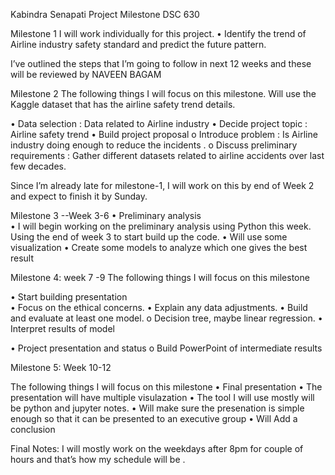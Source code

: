 Kabindra Senapati
Project Milestone 
DSC 630

Milestone 1 
I will work individually for this project.
•	Identify the trend of Airline industry safety standard and predict the future pattern.

I’ve outlined the steps that I’m going to follow in next 12 weeks and these will be reviewed by 
NAVEEN BAGAM

Milestone 2 
The following things I will focus on this milestone. Will use the Kaggle dataset that has the airline safety trend details.

•	Data selection : Data related to Airline industry
•	Decide project topic : Airline safety trend
•	Build project proposal 
o	Introduce problem : Is Airline industry doing enough to reduce the incidents .
o	Discuss preliminary requirements : Gather different datasets related to airline accidents over last few decades.

Since I’m already late for milestone-1, I will work on this by end of Week 2 and expect to finish it by Sunday.

Milestone 3  --Week 3-6
•	Preliminary analysis  
•	I will begin working on the preliminary analysis using Python  this week. Using the end of week 3 to start build up the code. 
•	Will use some visualization
•	Create some models to analyze which one gives the best result

Milestone 4: week 7 -9
The following things I will focus on this milestone

•	Start building presentation  
•	Focus on the ethical concerns.
•	Explain any data adjustments. 
•	Build and evaluate at least one model. 
o	Decision tree, maybe linear regression. 
•	Interpret results of model 

•	Project presentation and status 
o	Build PowerPoint of intermediate results  



Milestone 5: Week 10-12
 
The following things I will focus on this milestone
•	Final presentation 
•	The presentation will have multiple visulazation
•	The tool I will use mostly will be python and jupyter notes.
•	Will make sure the presenation is simple enough so that it can be presented to an executive group
•	Will Add a conclusion 
 
 
Final Notes: 
I will mostly work on the weekdays after 8pm for couple of hours and that’s how my schedule will be . 
